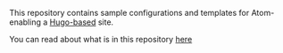 This repository contains sample configurations and templates for Atom-enabling a [Hugo-based](https://gohugo.io) site.

You can read about what is in this repository [here](https://c20d.blog/2023/04/atom-feeds-with-hugo/)
